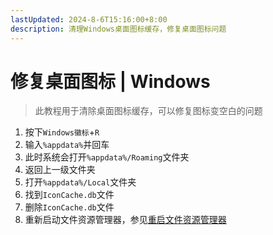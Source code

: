 ```yaml
---
lastUpdated: 2024-8-6T15:16:00+8:00
description: 清理Windows桌面图标缓存，修复桌面图标问题
---
```


# 修复桌面图标 | Windows

> 此教程用于清除桌面图标缓存，可以修复图标变空白的问题

1. 按下`Windows徽标`+`R`
2. 输入`%appdata%`并回车
3. 此时系统会打开`%appdata%/Roaming`文件夹
4. 返回上一级文件夹
5. 打开`%appdata%/Local`文件夹
6. 找到`IconCache.db`文件
7. 删除`IconCache.db`文件
8. 重新启动文件资源管理器，参见[重启文件资源管理器](/Windows/RestartFileExplorer)
